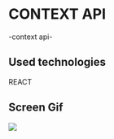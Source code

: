 <h1> CONTEXT API </h1>

-context api-

<h2> Used technologies </h2>

REACT

<h2> Screen Gif </h2>

![](ekran.gif)